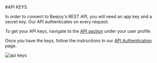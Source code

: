 #API KEYS

In order to connect to Beejuy's REST API, you will need an app key and a secret key.
Our API authenticates on every request.


To get your API keys, navigate to the [API section](http://cms.beejuy.com/#/app/page/settings) under your user profile

Once you have the keys, follow the instructions in our [API Authentication](../beejuyDocs/api/authentication.md) page.

![api keys][APIKEYS]


[APIKEYS]:http://content.screencast.com/users/jdelgado2002/folders/Jing/media/07a83662-bbf5-4ef5-9501-6ab7a7c6b70a/beejuyApiKeys.png
